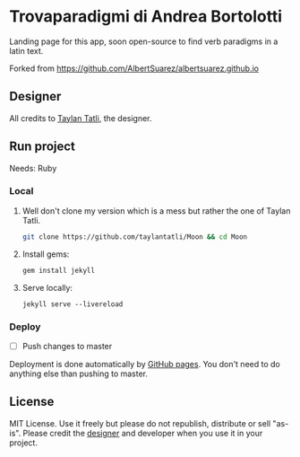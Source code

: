 # Trovaparadigmi di Andrea Bortolotti

Landing page for this app, soon open-source to find verb paradigms in a latin text.

Forked from https://github.com/AlbertSuarez/albertsuarez.github.io

## Designer

All credits to [Taylan Tatli](https://github.com/taylantatli), the designer.

## Run project

Needs: Ruby

### Local 

1. Well don't clone my version which is a mess but rather the one of Taylan Tatli.

    ```bash
    git clone https://github.com/taylantatli/Moon && cd Moon
    ```

2. Install gems:
   
   ```bash
   gem install jekyll
   ```

3. Serve locally:
   
   ```
   jekyll serve --livereload
   ```

### Deploy

- [ ] Push changes to master

Deployment is done automatically by [GitHub pages](https://pages.github.com/). You don't need to do anything else than pushing to master.

## License

MIT License.
Use it freely but please do not republish, distribute or sell "as-is". Please credit the [designer](https://github.com/taylantatli) and developer when you use it in your project.
